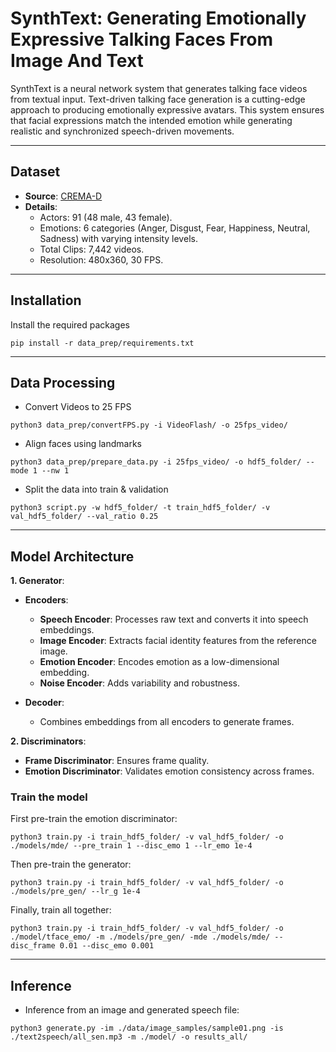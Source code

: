 # SynthText: Generating Emotionally Expressive Talking Faces From Image And Text
SynthText is a neural network system that generates talking face videos from textual input. Text-driven talking face generation is a cutting-edge approach to producing emotionally expressive avatars. This system ensures that facial expressions match the intended emotion while generating realistic and synchronized speech-driven movements.


---
## Dataset
- **Source**: [CREMA-D](https://github.com/CheyneyComputerScience/CREMA-D)
- **Details**:
  - Actors: 91 (48 male, 43 female).
  - Emotions: 6 categories (Anger, Disgust, Fear, Happiness, Neutral, Sadness) with varying intensity levels.
  - Total Clips: 7,442 videos.
  - Resolution: 480x360, 30 FPS.


---
## Installation
Install the required packages
```
pip install -r data_prep/requirements.txt
```

---
## Data Processing 
- Convert Videos to 25 FPS
```
python3 data_prep/convertFPS.py -i VideoFlash/ -o 25fps_video/
```
- Align faces using landmarks
```
python3 data_prep/prepare_data.py -i 25fps_video/ -o hdf5_folder/ --mode 1 --nw 1
```
- Split the data into train & validation
```
python3 script.py -w hdf5_folder/ -t train_hdf5_folder/ -v val_hdf5_folder/ --val_ratio 0.25
```

---
## Model Architecture
**1. Generator**:
  - **Encoders**:
     - **Speech Encoder**: Processes raw text and converts it into speech embeddings.
     - **Image Encoder**: Extracts facial identity features from the reference image.
     - **Emotion Encoder**: Encodes emotion as a low-dimensional embedding.
     - **Noise Encoder**: Adds variability and robustness.
  
  - **Decoder**:
     - Combines embeddings from all encoders to generate frames.

**2. Discriminators**:
   - **Frame Discriminator**: Ensures frame quality.
   - **Emotion Discriminator**: Validates emotion consistency across frames.

### Train the model
First pre-train the emotion discriminator:
```
python3 train.py -i train_hdf5_folder/ -v val_hdf5_folder/ -o ./models/mde/ --pre_train 1 --disc_emo 1 --lr_emo 1e-4
```

Then pre-train the generator:
```
python3 train.py -i train_hdf5_folder/ -v val_hdf5_folder/ -o ./models/pre_gen/ --lr_g 1e-4
```

Finally, train all together:

```
python3 train.py -i train_hdf5_folder/ -v val_hdf5_folder/ -o ./model/tface_emo/ -m ./models/pre_gen/ -mde ./models/mde/ --disc_frame 0.01 --disc_emo 0.001
```

---
## Inference
- Inference from an image and generated speech file:

```
python3 generate.py -im ./data/image_samples/sample01.png -is ./text2speech/all_sen.mp3 -m ./model/ -o results_all/
```

